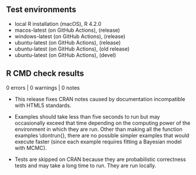 ## Test environments

* local R installation (macOS), R 4.2.0
* macos-latest (on GitHub Actions), (release)
* windows-latest (on GitHub Actions), (release)
* ubuntu-latest (on GitHub Actions), (release)
* ubuntu-latest (on GitHub Actions), (old release)
* ubuntu-latest (on GitHub Actions), (devel)


## R CMD check results

0 errors | 0 warnings | 0 notes

* This release fixes CRAN notes caused by documentation incompatible with HTML5
standards.

* Examples should take less than five seconds to run but may occasionally exceed
that time depending on the computing power of the environment in which they are
run. Other than making all the function examples \dontrun{}, there are no
possible simpler examples that would execute faster (since each example requires
fitting a Bayesian model with MCMC).

* Tests are skipped on CRAN because they are probabilistic correctness tests and
may take a long time to run. They are run locally.
